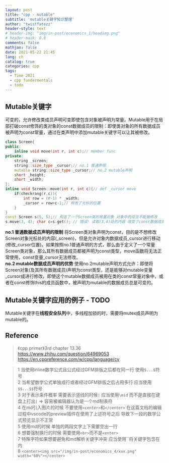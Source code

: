 ```yaml
---
layout: post
title: "cpp - mutable"
subtitle: 'mutable关键字知识整理'
author: "twistfatezz"
header-style: text
# header-img: "img/in-post/economics_1/headimg.png"
# header-mask: 0.8
comments: false 
mathjax: false 
date: 2021-05-22 21:45
lang: ch 
catalog: true 
categories: cpp 
tags:
  - Time 2021
  - cpp fundermentals
  - todo
---
```


## Mutable关键字
可变的，允许修改类成员声明可变即使包含对象被声明为常量。Mutable用于在局部打破const修饰的类对象的const数据成员的限制：即使类对象的所有数据成员被声明为const常量，通过在类声明中添加mutable关键字可以让其被修改。

```c++
class Screen{
public:
    inline void move(int r, int c);// member func
private:
    string _screen;
    string::size_type _cursor;// no.1 普通声明
    mutable string::size_type _cursor;// no.2 mutable声明
    short _height;
    short _width;
};
inline void Screen::move(int r, int c){// def _cursor move
    if(checkrang(r,c)){
        int row = (r-1) * _width;
        _cursor = row+c-1;// 修改了光标的位置
    }
}
const Screen s(5, 5);// 构造了一个Screen类的常量对象 对象中的成员不能被修改
s.move(3, 4); char c=s.get(); // 错误! 读取(3,4)处的内容 改变了const数据成员_cursor
```
**no.1 普通数据成员声明的限制** 将Screen类对象声明为const，目的是不想修改Screen对象光标处的内容(_screen)，但是允许对象内数据成员_cursor进行移动(修改_cursor位置)。如果按照no.1普通声明的方式，那么由于定义了一个常量Screen类对象，那么其所有数据成员都被声明为const类型，move函数将无法正常使用，const变量_cursor无法修改。<br>
**no.2 mutable数据成员声明的优势** 使用no.2mutable声明方式允许：即使将Screen对象(及其所有数据成员)声明为const类型，还是能够对mutable变量_cursor成进行修改。即使这个mutable数据成员被用在类的const常量对象中，或者在const修饰this的成员函数中，被声明为mutable的数据成员总是可变的。

## Mutable关键字应用的例子 - TODO
Mutable关键字在**线程安全队列**中，多线程加锁的时，需要将mutex成员声明为mutable的。

## Reference
> 《cpp primer》3rd chapter 13.36 
> https://www.zhihu.com/question/64969053 <br>
> https://en.cppreference.com/w/cpp/language/cv <br>


> 1 当使用inline数学公式且公式经过GFM排版之后都在同一行 使用`$...$`符号<br>
> 2 当希望数学公式单独成行或者经过GFM排版之后占用多行 应当使用`$$...$$`符号<br>
> 3 对于表示条件概率 需要表示竖线的时候`|` 应当使用`\mid` 而不是直接在键盘上打出`|` => 容易被编辑器认为是一个md制表符<br>
> 4 在md引入图片的时候 不要使用`<center>`和`</center>` 在这篇文档的编辑过程中vscode的preview插件在使用了上述符号之后 导致下一段的数学公式预览显示不正常<br>
> 5 使用md的时候 单独的两段文字上下需要空出一行<br>
> 6 想要强制换行的时候 需要使用`<br>`而不是`<enter>`<br>
> 7 特殊字符如果想要避免和md解析关键字冲突 应当使用``将关键字包含在内 <br>
> 8 `<center><img src="/img/in-post/economics_4/xxx.png" width="60%"></center>`

